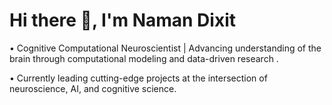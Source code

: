 # Hi there 👋, I'm Naman Dixit 

• Cognitive Computational Neuroscientist | Advancing understanding of the brain through computational modeling and data-driven research . 

• Currently leading cutting-edge projects at the intersection of neuroscience, AI, and cognitive science.
